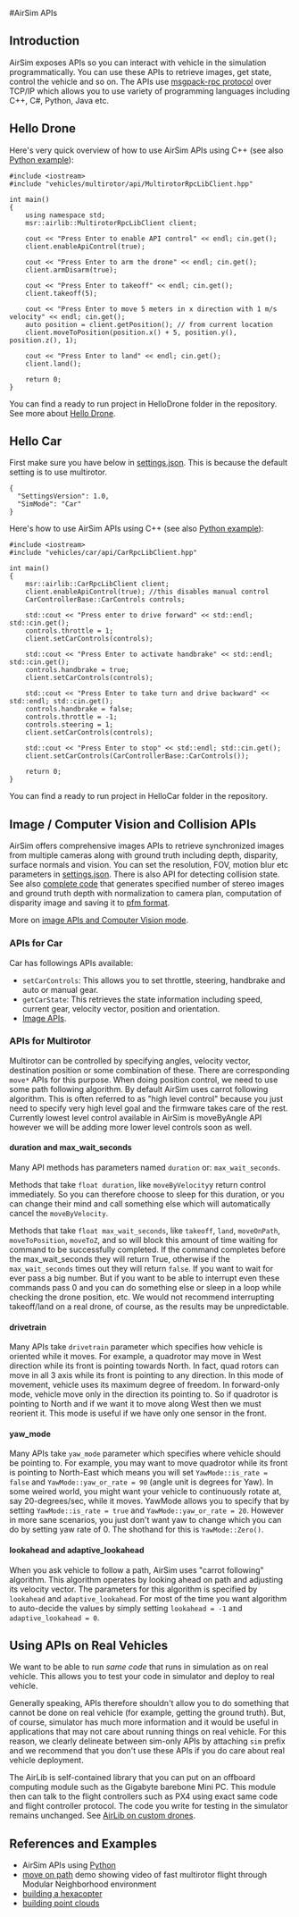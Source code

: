 #AirSim APIs
## Introduction
AirSim exposes APIs so you can interact with vehicle in the simulation programmatically. You can use these APIs to retrieve images, get state, control the vehicle and so on. The APIs use [msgpack-rpc protocol](https://github.com/msgpack-rpc/msgpack-rpc) over TCP/IP which allows you to use variety of programming languages including C++, C#, Python, Java etc.

## Hello Drone
Here's very quick overview of how to use AirSim APIs using C++ (see also [Python example](python.md)):

```
#include <iostream>
#include "vehicles/multirotor/api/MultirotorRpcLibClient.hpp"

int main() 
{
    using namespace std;
    msr::airlib::MultirotorRpcLibClient client;

    cout << "Press Enter to enable API control" << endl; cin.get();
    client.enableApiControl(true);

    cout << "Press Enter to arm the drone" << endl; cin.get();
    client.armDisarm(true);

    cout << "Press Enter to takeoff" << endl; cin.get();
    client.takeoff(5);

    cout << "Press Enter to move 5 meters in x direction with 1 m/s velocity" << endl; cin.get();  
    auto position = client.getPosition(); // from current location
    client.moveToPosition(position.x() + 5, position.y(), position.z(), 1);

    cout << "Press Enter to land" << endl; cin.get();
    client.land();

    return 0;
}

```

You can find a ready to run project in HelloDrone folder in the repository. See more about [Hello Drone](hello_drone.md).

## Hello Car
First make sure you have below in [settings.json](settings.md). This is because the default setting is to use multirotor.

```
{
  "SettingsVersion": 1.0,
  "SimMode": "Car"
}
```

Here's how to use AirSim APIs using C++ (see also [Python example](python.md)):

```
#include <iostream>
#include "vehicles/car/api/CarRpcLibClient.hpp"

int main() 
{
    msr::airlib::CarRpcLibClient client;
    client.enableApiControl(true); //this disables manual control
    CarControllerBase::CarControls controls;

    std::cout << "Press enter to drive forward" << std::endl; std::cin.get();
    controls.throttle = 1;
    client.setCarControls(controls);

    std::cout << "Press Enter to activate handbrake" << std::endl; std::cin.get();
    controls.handbrake = true;
    client.setCarControls(controls);

    std::cout << "Press Enter to take turn and drive backward" << std::endl; std::cin.get();
    controls.handbrake = false;
    controls.throttle = -1;
    controls.steering = 1;
    client.setCarControls(controls);

    std::cout << "Press Enter to stop" << std::endl; std::cin.get();
    client.setCarControls(CarControllerBase::CarControls());

    return 0;
}

```

You can find a ready to run project in HelloCar folder in the repository.

## Image / Computer Vision and Collision APIs
AirSim offers comprehensive images APIs to retrieve synchronized images from multiple cameras along with ground truth including depth, disparity, surface normals and vision. You can set the resolution, FOV, motion blur etc parameters in [settings.json](settings.md). There is also API for detecting collision state. See also [complete code](../Examples/StereoImageGenerator.hpp) that generates specified number of stereo images and ground truth depth with normalization to camera plan, computation of disparity image and saving it to [pfm format](pfm.md).

More on [image APIs and Computer Vision mode](image_apis.md).

### APIs for Car
Car has followings APIs available:

* `setCarControls`: This allows you to set throttle, steering, handbrake and auto or manual gear.
* `getCarState`: This retrieves the state information including speed, current gear, velocity vector, position and orientation.
* [Image APIs](image_apis.md).

### APIs for Multirotor
Multirotor can be controlled by specifying angles, velocity vector, destination position or some combination of these. There are corresponding `move*` APIs for this purpose. When doing position control, we need to use some path following algorithm. By default AirSim uses carrot following algorithm. This is often referred to as "high level control" because you just need to specify very high level goal and the firmware takes care of the rest. Currently lowest level control available in AirSim is moveByAngle API however we will be adding more lower level controls soon as well.

#### duration and max_wait_seconds
Many API methods has parameters named `duration` or: `max_wait_seconds`.

Methods that take `float duration`, like `moveByVelocity`y return control immediately. So you can therefore choose to sleep for this duration, or you can change their mind and call something else which will automatically cancel the `moveByVelocity`.

Methods that take `float max_wait_seconds`, like `takeoff`, `land`, `moveOnPath`, `moveToPosition`, `moveToZ`, and so will block this amount of time waiting for command to be successfully completed. If the command completes before the max_wait_seconds they will return True, otherwise
if the `max_wait_seconds` times out they will return `false`.  If you want to wait for ever pass a big number. But if you want to be able to interrupt even these commands pass 0 and you can do something else or sleep in a loop while checking the drone position, etc. We would not recommend interrupting takeoff/land on a real drone, of course, as the results may be unpredictable.

#### drivetrain
Many APIs take `drivetrain` parameter which specifies how vehicle is oriented while it moves. For example, a quadrotor may move in West direction while its front is pointing towards North. In fact, quad rotors can move in all 3 axis while its front is pointing to any direction. In this mode of movement, vehicle uses its maximum degree of freedom. In forward-only mode, vehicle move only in the direction its pointing to. So if quadrotor is pointing to North and if we want it to move along West then we must reorient it. This mode is useful if we have only one sensor in the front.

#### yaw_mode
Many APIs take `yaw_mode` parameter which specifies where vehicle should be pointing to. For example, you may want to move quadrotor while its front is pointing to North-East which means you will set `YawMode::is_rate = false` and `YawMode::yaw_or_rate = 90` (angle unit is degrees for Yaw). In some weired world, you might want your vehicle to continuously rotate at, say 20-degrees/sec, while it moves. YawMode allows you to specify that by setting  `YawMode::is_rate = true` and `YawMode::yaw_or_rate = 20`. However in more sane scenarios, you just don't want yaw to change which you can do by setting yaw rate of 0. The shothand for this is `YawMode::Zero()`. 

#### lookahead and adaptive_lookahead
When you ask vehicle to follow a path, AirSim uses "carrot following" algorithm. This algorithm operates by looking ahead on path and adjusting its velocity vector. The parameters for this algorithm is specified by `lookahead` and `adaptive_lookahead`. For most of the time you want algorithm to auto-decide the values by simply setting `lookahead = -1` and `adaptive_lookahead = 0`.

## Using APIs on Real Vehicles
We want to be able to run *same code* that runs in simulation as on real vehicle. This allows you to test your code in simulator and deploy to real vehicle. 

Generally speaking, APIs therefore shouldn't allow you to do something that cannot be done on real vehicle (for example, getting the ground truth). But, of course, simulator has much more information and it would be useful in applications that may not care about running things on real vehicle. For this reason, we clearly delineate between sim-only APIs by attaching `sim` prefix and we recommend that you don't use these APIs if you do care about real vehicle deployment.

The AirLib is self-contained library that you can put on an offboard computing module such as the Gigabyte barebone Mini PC. This module then can talk to the flight controllers such as PX4 using exact same code and flight controller protocol. The code you write for testing in the simulator remains unchanged. See [AirLib on custom drones](/custom_drone.md).


## References and Examples

* AirSim APIs using [Python](python.md)
* [move on path](https://github.com/Microsoft/AirSim/wiki/moveOnPath-demo) demo showing video of fast multirotor flight through Modular Neighborhood environment
* [building a hexacopter](https://github.com/Microsoft/AirSim/wiki/hexacopter)
* [building point clouds](https://github.com/Microsoft/AirSim/wiki/Point-Clouds)